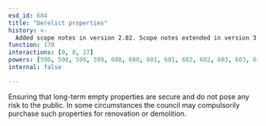 ```yaml
---
esd_id: 684
title: "Derelict properties"
history: >-
  Added scope notes in version 2.02. Scope notes extended in version 3.00 to include security aspect. Term name changed from 'Open and derelict properties' to 'Land and property - derelict properties - public safety' in version 3.00. Name changed to 'Derelict properties' in version 4.00.
function: 170
interactions: [0, 8, 17]
powers: [598, 598, 599, 599, 600, 600, 601, 601, 602, 602, 603, 603, 610, 610, 610, 610, 610, 610, 610, 611, 611, 611, 611, 611, 611, 611, 612, 612, 612, 612, 612, 612, 612, 613, 613, 613, 613, 613, 613, 613, 614, 614, 614, 614, 614, 614, 614, 614, 614, 1911, 1911, 1911, 1912, 1912, 1912, 1926, 1926, 1926, 1926, 1927, 1927, 1927, 2196, 2196, 2196, 2196]
internal: false

---
```


Ensuring that long-term empty properties are secure and do not pose any risk to the public.  In some circumstances the council may compulsorily purchase such properties for renovation or demolition.

